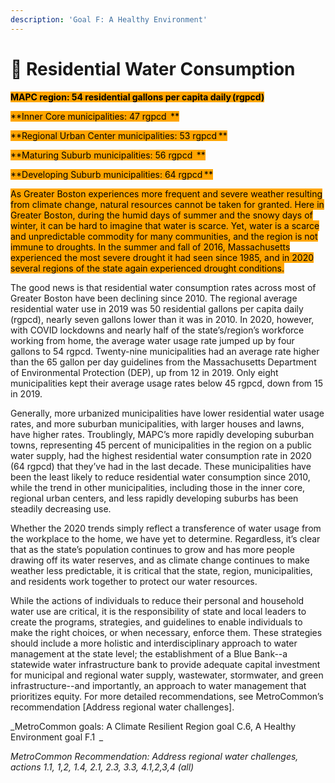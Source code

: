 ```yaml
---
description: 'Goal F: A Healthy Environment'
---
```


# 🚰 Residential Water Consumption

<mark style="background-color:orange;">**MAPC region: 54 residential gallons per capita daily (rgpcd)**</mark>

<mark style="background-color:orange;">**Inner Core municipalities: 47 rgpcd  **</mark>

<mark style="background-color:orange;">**Regional Urban Center municipalities: 53 rgpcd **</mark>

<mark style="background-color:orange;">**Maturing Suburb municipalities: 56 rgpcd  **</mark>

<mark style="background-color:orange;">**Developing Suburb municipalities: 64 rgpcd **</mark> <mark style="background-color:orange;"></mark>

<mark style="background-color:orange;">As Greater Boston experiences more frequent and severe weather resulting from climate change, natural resources cannot be taken for granted. Here in Greater Boston, during the humid days of summer and the snowy days of winter, it can be hard to imagine that water is scarce. Yet, water is a scarce and unpredictable commodity for many communities, and the region is not immune to droughts. In the summer and fall of 2016, Massachusetts experienced the most severe drought it had seen since 1985, and in 2020 several regions of the state again experienced drought conditions.</mark>&#x20;

The good news is that residential water consumption rates across most of Greater Boston have been declining since 2010. The regional average residential water use in 2019 was 50 residential gallons per capita daily (rgpcd), nearly seven gallons lower than it was in 2010. In 2020, however, with COVID lockdowns and nearly half of the state’s/region’s workforce working from home, the average water usage rate jumped up by four gallons to 54 rgpcd. Twenty-nine municipalities had an average rate higher than the 65 gallon per day guidelines from the Massachusetts Department of Environmental Protection (DEP), up from 12 in 2019. Only eight municipalities kept their average usage rates below 45 rgpcd, down from 15 in 2019.&#x20;

Generally, more urbanized municipalities have lower residential water usage rates, and more suburban municipalities, with larger houses and lawns, have higher rates. Troublingly, MAPC’s more rapidly developing suburban towns, representing 45 percent of municipalities in the region on a public water supply, had the highest residential water consumption rate in 2020 (64 rgpcd) that they’ve had in the last decade. These municipalities have been the least likely to reduce residential water consumption since 2010, while the trend in other municipalities, including those in the inner core, regional urban centers, and less rapidly developing suburbs has been steadily decreasing use. &#x20;

Whether the 2020 trends simply reflect a transference of water usage from the workplace to the home, we have yet to determine. Regardless, it’s clear that as the state’s population continues to grow and has more people drawing off its water reserves, and as climate change continues to make weather less predictable, it is critical that the state, region, municipalities, and residents work together to protect our water resources.  &#x20;

While the actions of individuals to reduce their personal and household water use are critical, it is the responsibility of state and local leaders to create the programs, strategies, and guidelines to enable individuals to make the right choices, or when necessary, enforce them. These strategies should include a more holistic and interdisciplinary approach to water management at the state level; the establishment of a Blue Bank--a statewide water infrastructure bank to provide adequate capital investment for municipal and regional water supply, wastewater, stormwater, and green infrastructure--and importantly, an approach to water management that prioritizes equity. For more detailed recommendations, see MetroCommon’s recommendation \[Address regional water challenges]. &#x20;

_MetroCommon goals: A Climate Resilient Region goal C.6, A Healthy Environment goal F.1  _

_MetroCommon Recommendation: Address regional water challenges, actions 1.1, 1,2, 1.4, 2.1, 2.3, 3.3, 4.1,2,3,4 (all)_&#x20;
